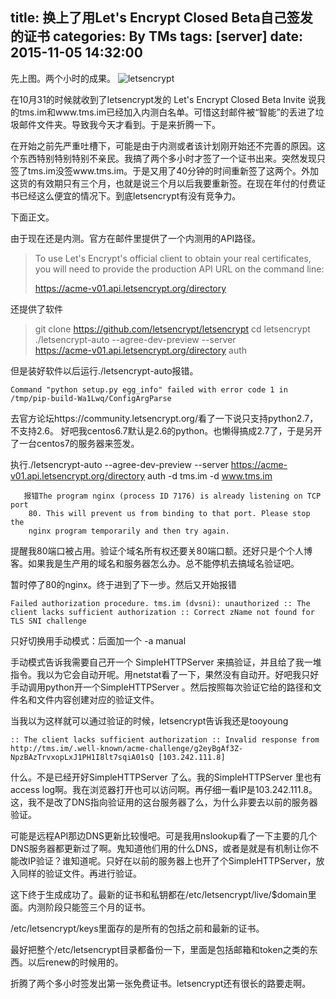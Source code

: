 title: 换上了用Let's Encrypt Closed Beta自己签发的证书
categories: By TMs
tags: [server]
date: 2015-11-05 14:32:00
---

先上图。两个小时的成果。
![letsencrypt][1]

在10月31的时候就收到了letsencrypt发的 Let's Encrypt Closed Beta Invite‏ 说我的tms.im和www.tms.im已经加入内测白名单。可惜这封邮件被“智能”的丢进了垃圾邮件文件夹。导致我今天才看到。于是来折腾一下。

在开始之前先严重吐槽下，可能是由于内测或者该计划刚开始还不完善的原因。这个东西特别特别特别不亲民。我搞了两个多小时才签了一个证书出来。突然发现只签了tms.im没签www.tms.im。于是又用了40分钟的时间重新签了这两个。外加这货的有效期只有三个月，也就是说三个月以后我要重新签。在现在年付的付费证书已经这么便宜的情况下。到底letsencrypt有没有竞争力。

下面正文。

由于现在还是内测。官方在邮件里提供了一个内测用的API路径。

> To use Let's Encrypt's official client to obtain your real
> certificates, you will need to provide the production API URL on the
> command line:
> 
>   https://acme-v01.api.letsencrypt.org/directory

还提供了软件

> git clone https://github.com/letsencrypt/letsencrypt   cd letsencrypt 
> ./letsencrypt-auto --agree-dev-preview --server \
>       https://acme-v01.api.letsencrypt.org/directory auth

但是装好软件以后运行./letsencrypt-auto报错。

    Command "python setup.py egg_info" failed with error code 1 in /tmp/pip-build-Wa1Lwq/ConfigArgParse

去官方论坛https://community.letsencrypt.org/看了一下说只支持python2.7，不支持2.6。 好吧我centos6.7默认是2.6的python。也懒得搞成2.7了，于是另开了一台centos7的服务器来签发。

执行./letsencrypt-auto --agree-dev-preview --server https://acme-v01.api.letsencrypt.org/directory auth -d tms.im -d www.tms.im 

       报错The program nginx (process ID 7176) is already listening on TCP port 
        80. This will prevent us from binding to that port. Please stop the  
        nginx program temporarily and then try again.      

提醒我80端口被占用。验证个域名所有权还要关80端口额。还好只是个个人博客。如果我是生产用的域名和服务器怎么办。总不能停机去搞域名验证吧。

暂时停了80的nginx。终于进到了下一步。然后又开始报错

    Failed authorization procedure. tms.im (dvsni): unauthorized :: The client lacks sufficient authorization :: Correct zName not found for TLS SNI challenge

只好切换用手动模式：后面加一个
-a manual

手动模式告诉我需要自己开一个 SimpleHTTPServer 来搞验证，并且给了我一堆指令。我以为它会自动开呢。用netstat看了一下，果然没有自动开。好吧我只好手动调用python开一个SimpleHTTPServer 。然后按照每次验证它给的路径和文件名和文件内容创建对应的验证文件。

当我以为这样就可以通过验证的时候，letsencrypt告诉我还是tooyoung

    :: The client lacks sufficient authorization :: Invalid response from http://tms.im/.well-known/acme-challenge/g2eyBgAf3Z-NpzBAzTrvxopLxJ1PH1I8lt7sqiA01sQ [103.242.111.8]

什么。不是已经开好SimpleHTTPServer 了么。我的SimpleHTTPServer 里也有access log啊。我在浏览器打开也可以访问啊。再仔细一看IP是103.242.111.8。这，我不是改了DNS指向验证用的这台服务器了么，为什么非要去以前的服务器验证。

可能是远程API那边DNS更新比较慢吧。可是我用nslookup看了一下主要的几个DNS服务器都更新过了啊。鬼知道他们用的什么DNS，或者是就是有机制让你不能改IP验证？谁知道呢。只好在以前的服务器上也开了个SimpleHTTPServer，放入同样的验证文件。再进行验证。

这下终于生成成功了。最新的证书和私钥都在/etc/letsencrypt/live/$domain里面。内测阶段只能签三个月的证书。

/etc/letsencrypt/keys里面存的是所有的包括之前和最新的证书。

最好把整个/etc/letsencrypt目录都备份一下，里面是包括邮箱和token之类的东西。以后renew的时候用的。

折腾了两个多小时签发出第一张免费证书。letsencrypt还有很长的路要走啊。

  [1]: https://dn-tms.qbox.me/imgs/4.png

